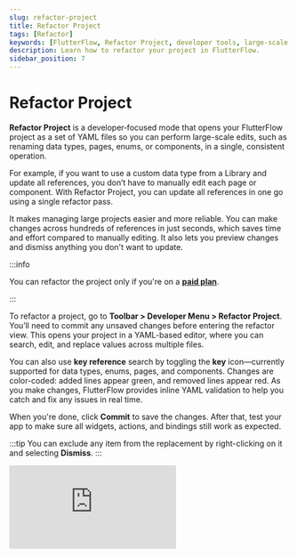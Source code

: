 ```yaml
---
slug: refactor-project
title: Refactor Project
tags: [Refactor]
keywords: [FlutterFlow, Refactor Project, developer tools, large-scale edits, rename , key reference search, developer menu]
description: Learn how to refactor your project in FlutterFlow.
sidebar_position: 7
---
```


# Refactor Project

**Refactor Project** is a developer‑focused mode that opens your FlutterFlow project as a set of YAML files so you can perform large-scale edits, such as renaming data types, pages, enums, or components, in a single, consistent operation.

For example, if you want to use a custom data type from a Library and update all references, you don’t have to manually edit each page or component. With Refactor Project, you can update all references in one go using a single refactor pass.

It makes managing large projects easier and more reliable. You can make changes across hundreds of references in just seconds, which saves time and effort compared to manually editing. It also lets you preview changes and dismiss anything you don't want to update.

:::info

You can refactor the project only if you're on a [**paid plan**](https://www.flutterflow.io/pricing).

:::

To refactor a project, go to **Toolbar > Developer Menu > Refactor Project**. You’ll need to commit any unsaved changes before entering the refactor view. This opens your project in a YAML-based editor, where you can search, edit, and replace values across multiple files.

You can also use **key reference** search by toggling the **key** icon—currently supported for data types, enums, pages, and components. Changes are color-coded: added lines appear green, and removed lines appear red. As you make changes, FlutterFlow provides inline YAML validation to help you catch and fix any issues in real time.

When you're done, click **Commit** to save the changes. After that, test your app to make sure all widgets, actions, and bindings still work as expected.

:::tip
You can exclude any item from the replacement by right-clicking on it and selecting **Dismiss**.
:::

<div style={{
    position: 'relative',
    paddingBottom: 'calc(56.67989417989418% + 41px)', // Keeps the aspect ratio and additional padding
    height: 0,
    width: '100%'}}>
    <iframe 
        src="https://demo.arcade.software/Uy4bDoJSGEIJtm4an8G6?embed&show_copy_link=true"
        title=""
        style={{
            position: 'absolute',
            top: 0,
            left: 0,
            width: '100%',
            height: '100%',
            colorScheme: 'light'
        }}
        frameborder="0"
        loading="lazy"
        webkitAllowFullScreen
        mozAllowFullScreen
        allowFullScreen
        allow="clipboard-write">
    </iframe>
</div>
<p></p>
